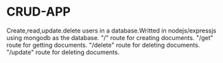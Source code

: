 # CRUD-APP
Create,read,update.delete users in a database.Writted in nodejs/expressjs using mongodb as the database.
"/" route for creating documents.
"/get" route for getting documents.
"/delete" route for deleting documents.
"/update" route for deleting documents.
